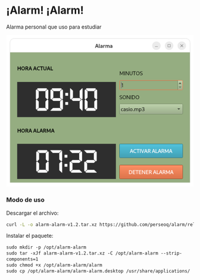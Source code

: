 # ¡Alarm! ¡Alarm!

Alarma personal que uso para estudiar

![](preview.png)

### Modo de uso

Descargar el archivo:
```sh
curl -L -o alarm-alarm-v1.2.tar.xz https://github.com/perseoq/alarm/releases/download/study.alarm/alarm-alarm-v1.2.tar.xz
```

Instalar el paquete:
```
sudo mkdir -p /opt/alarm-alarm
sudo tar -xJf alarm-alarm-v1.2.tar.xz -C /opt/alarm-alarm --strip-components=1
sudo chmod +x /opt/alarm-alarm/alarm
sudo cp /opt/alarm-alarm/alarm-alarm.desktop /usr/share/applications/
```
